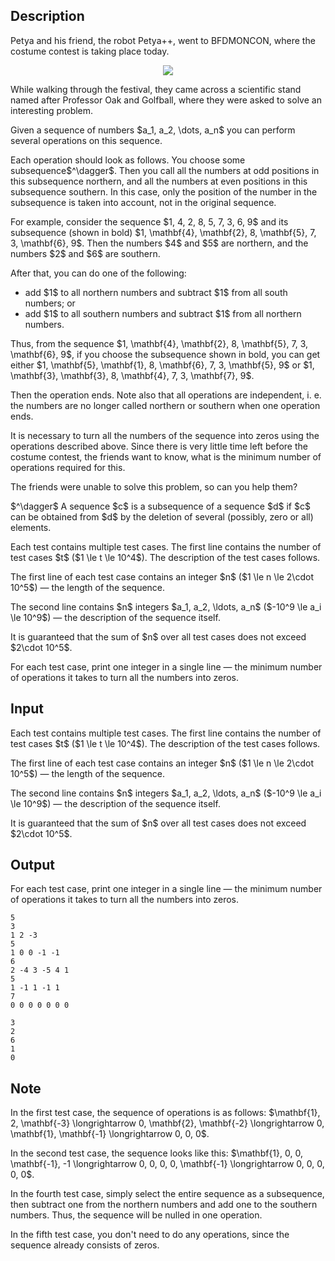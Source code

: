 ## Description

<div><p>Petya and his friend, the robot Petya++, went to BFDMONCON, where the costume contest is taking place today. </p><center> <img class="tex-graphics" src="file://V4KDcS2s.png" style="max-width: 100.0%;max-height: 100.0%;"> </center><p>While walking through the festival, they came across a scientific stand named after Professor Oak and Golfball, where they were asked to solve an interesting problem.</p><p>Given a sequence of numbers $a_1, a_2, \dots, a_n$ you can perform several operations on this sequence.</p><p>Each operation should look as follows. You choose some subsequence$^\dagger$. Then you call all the numbers at odd positions in this subsequence <span class="tex-font-style-it">northern</span>, and all the numbers at even positions in this subsequence <span class="tex-font-style-it">southern</span>. In this case, only the position of the number in the subsequence is taken into account, not in the original sequence.</p><p>For example, consider the sequence $1, 4, 2, 8, 5, 7, 3, 6, 9$ and its subsequence (shown in bold) $1, \mathbf{4}, \mathbf{2}, 8, \mathbf{5}, 7, 3, \mathbf{6}, 9$. Then the numbers $4$ and $5$ are <span class="tex-font-style-it">northern</span>, and the numbers $2$ and $6$ are <span class="tex-font-style-it">southern</span>.</p><p>After that, you can do one of the following: </p><ul> <li> add $1$ to all northern numbers and subtract $1$ from all south numbers; or </li><li> add $1$ to all southern numbers and subtract $1$ from all northern numbers. </li></ul><p>Thus, from the sequence $1, \mathbf{4}, \mathbf{2}, 8, \mathbf{5}, 7, 3, \mathbf{6}, 9$, if you choose the subsequence shown in bold, you can get either $1, \mathbf{5}, \mathbf{1}, 8, \mathbf{6}, 7, 3, \mathbf{5}, 9$ or $1, \mathbf{3}, \mathbf{3}, 8, \mathbf{4}, 7, 3, \mathbf{7}, 9$.</p><p>Then the operation ends. Note also that all operations are independent, i.&nbsp;e. the numbers are no longer called <span class="tex-font-style-it">northern</span> or <span class="tex-font-style-it">southern</span> when one operation ends.</p><p>It is necessary to turn all the numbers of the sequence into zeros using the operations described above. Since there is very little time left before the costume contest, the friends want to know, what is the minimum number of operations required for this.</p><p>The friends were unable to solve this problem, so can you help them?</p><p>$^\dagger$ A sequence $c$ is a subsequence of a sequence $d$ if $c$ can be obtained from $d$ by the deletion of several (possibly, zero or all) elements.</p></div><div class="input-specification"><p>Each test contains multiple test cases. The first line contains the number of test cases $t$ ($1 \le t \le 10^4$). The description of the test cases follows.</p><p>The first line of each test case contains an integer $n$ ($1 \le n \le 2\cdot 10^5$)&nbsp;— the length of the sequence.</p><p>The second line contains $n$ integers $a_1, a_2, \ldots, a_n$ ($-10^9 \le a_i \le 10^9$)&nbsp;— the description of the sequence itself.</p><p>It is guaranteed that the sum of $n$ over all test cases does not exceed $2\cdot 10^5$.</p></div><div class="output-specification"><p>For each test case, print one integer in a single line&nbsp;— the minimum number of operations it takes to turn all the numbers into zeros.</p></div>

## Input

<p>Each test contains multiple test cases. The first line contains the number of test cases $t$ ($1 \le t \le 10^4$). The description of the test cases follows.</p><p>The first line of each test case contains an integer $n$ ($1 \le n \le 2\cdot 10^5$)&nbsp;— the length of the sequence.</p><p>The second line contains $n$ integers $a_1, a_2, \ldots, a_n$ ($-10^9 \le a_i \le 10^9$)&nbsp;— the description of the sequence itself.</p><p>It is guaranteed that the sum of $n$ over all test cases does not exceed $2\cdot 10^5$.</p>

## Output

<p>For each test case, print one integer in a single line&nbsp;— the minimum number of operations it takes to turn all the numbers into zeros.</p>





```input1|2,3,6,7,10,11
5
3
1 2 -3
5
1 0 0 -1 -1
6
2 -4 3 -5 4 1
5
1 -1 1 -1 1
7
0 0 0 0 0 0 0
```




```output1
3
2
6
1
0
```



## Note

<p>In the first test case, the sequence of operations is as follows: $\mathbf{1}, 2, \mathbf{-3} \longrightarrow 0, \mathbf{2}, \mathbf{-2} \longrightarrow 0, \mathbf{1}, \mathbf{-1} \longrightarrow 0, 0, 0$.</p><p>In the second test case, the sequence looks like this: $\mathbf{1}, 0, 0, \mathbf{-1}, -1 \longrightarrow 0, 0, 0, 0, \mathbf{-1} \longrightarrow 0, 0, 0, 0, 0$.</p><p>In the fourth test case, simply select the entire sequence as a subsequence, then subtract one from the northern numbers and add one to the southern numbers. Thus, the sequence will be nulled in one operation.</p><p>In the fifth test case, you don't need to do any operations, since the sequence already consists of zeros.</p>
